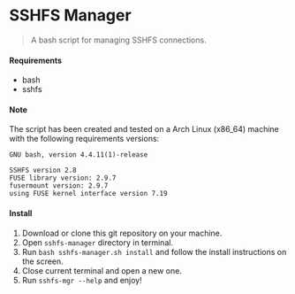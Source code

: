 # SSHFS Manager
> A bash script for managing SSHFS connections.

#### Requirements
* bash
* sshfs

#### Note
The script has been created and tested on a Arch Linux (x86_64) machine with the following requirements versions:  
```
GNU bash, version 4.4.11(1)-release

SSHFS version 2.8
FUSE library version: 2.9.7
fusermount version: 2.9.7
using FUSE kernel interface version 7.19
```

#### Install
1. Download or clone this git repository on your machine.
2. Open ``sshfs-manager`` directory in terminal.
3. Run ``bash sshfs-manager.sh install`` and follow the install instructions on the screen.
4. Close current terminal and open a new one.
5. Run ``sshfs-mgr --help`` and enjoy!
